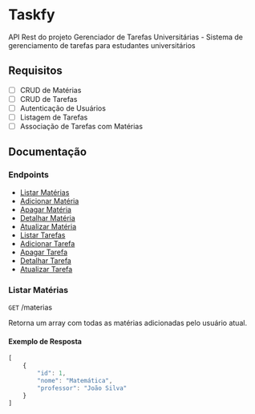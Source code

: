 # Taskfy

API Rest do projeto Gerenciador de Tarefas Universitárias - Sistema de gerenciamento de tarefas para estudantes universitários

## Requisitos

- [ ] CRUD de Matérias
- [ ] CRUD de Tarefas
- [ ] Autenticação de Usuários
- [ ] Listagem de Tarefas
- [ ] Associação de Tarefas com Matérias

## Documentação

### Endpoints

- [Listar Matérias](#listar-matérias)
- [Adicionar Matéria](#adicionar-matéria)
- [Apagar Matéria](#apagar-matéria)
- [Detalhar Matéria](#detalhar-matéria)
- [Atualizar Matéria](#atualizar-matéria)
- [Listar Tarefas](#listar-tarefas)
- [Adicionar Tarefa](#adicionar-tarefa)
- [Apagar Tarefa](#apagar-tarefa)
- [Detalhar Tarefa](#detalhar-tarefa)
- [Atualizar Tarefa](#atualizar-tarefa)


### Listar Matérias

`GET` /materias

Retorna um array com todas as matérias adicionadas pelo usuário atual.

#### Exemplo de Resposta

```js
[
    {
        "id": 1,
        "nome": "Matemática",
        "professor": "João Silva"
    }
]

